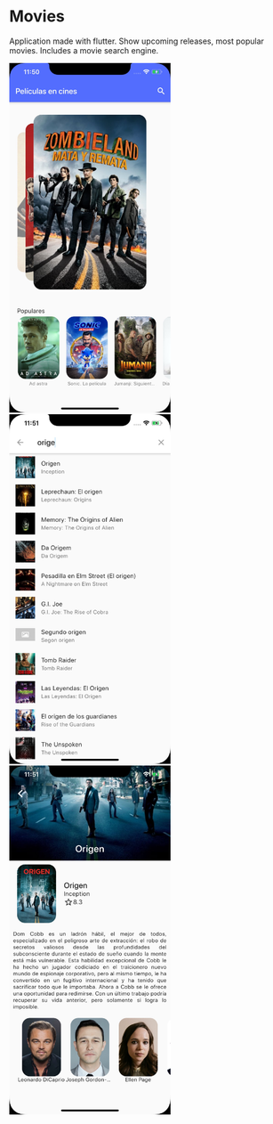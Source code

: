 # Movies

Application made with flutter. Show upcoming releases, most popular movies. Includes a movie search engine.

<div class="d-flex">
<img src="images/home.jpg" width="290">
<img src="images/search.jpg" width="290">
<img src="images/detail.jpg" width="290">
</div>
